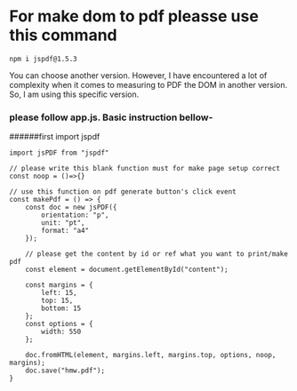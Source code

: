 # **For make dom to pdf pleasse use this command**

`npm i jspdf@1.5.3`

You can choose another version. However, I have encountered a lot of complexity when it comes to measuring to PDF the DOM in another version. So, I am using this specific version.

### **please follow app.js. Basic instruction bellow-**

######first import jspdf

`import jsPDF from "jspdf"`



    // please write this blank function must for make page setup correct  
    const noop = ()=>{}
    
    // use this function on pdf generate button's click event
    const makePdf = () => {
        const doc = new jsPDF({
            orientation: "p",
            unit: "pt",
            format: "a4"
        });
        
        // please get the content by id or ref what you want to print/make pdf
        const element = document.getElementById("content");
        
        const margins = {
            left: 15,
            top: 15,
            bottom: 15
        };
        const options = {
            width: 550
        };
        
        doc.fromHTML(element, margins.left, margins.top, options, noop, margins);
        doc.save("hmw.pdf");
    }
